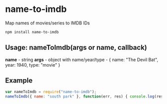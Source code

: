# name-to-imdb
Map names of movies/series to IMDB IDs

```bash
npm install name-to-imdb
```

## Usage: nameToImdb(args or name, callback)
**name** - string
**args** - object with name/year/type - { name: "The Devil Bat", year: 1940, type: "movie" }

## Example
```javascript
var nameToImdb = require("name-to-imdb");
nameToImdb({ name: "south park" }, function(err, res) { console.log(res) }) // prints 'tt0121955'
```
